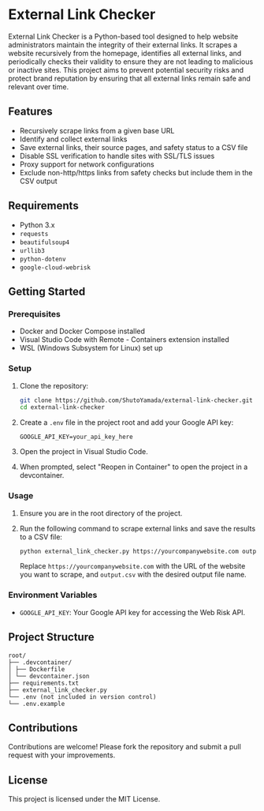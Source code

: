 # External Link Checker

External Link Checker is a Python-based tool designed to help website administrators maintain the integrity of their external links. It scrapes a website recursively from the homepage, identifies all external links, and periodically checks their validity to ensure they are not leading to malicious or inactive sites. This project aims to prevent potential security risks and protect brand reputation by ensuring that all external links remain safe and relevant over time.

## Features

- Recursively scrape links from a given base URL
- Identify and collect external links
- Save external links, their source pages, and safety status to a CSV file
- Disable SSL verification to handle sites with SSL/TLS issues
- Proxy support for network configurations
- Exclude non-http/https links from safety checks but include them in the CSV output

## Requirements

- Python 3.x
- `requests`
- `beautifulsoup4`
- `urllib3`
- `python-dotenv`
- `google-cloud-webrisk`

## Getting Started

### Prerequisites
- Docker and Docker Compose installed
- Visual Studio Code with Remote - Containers extension installed
- WSL (Windows Subsystem for Linux) set up

### Setup
1. Clone the repository:
    ```sh
    git clone https://github.com/ShutoYamada/external-link-checker.git
    cd external-link-checker
    ```

2. Create a `.env` file in the project root and add your Google API key:
    ```plaintext
    GOOGLE_API_KEY=your_api_key_here
    ```

3. Open the project in Visual Studio Code.

4. When prompted, select "Reopen in Container" to open the project in a devcontainer.

### Usage
1. Ensure you are in the root directory of the project.

2. Run the following command to scrape external links and save the results to a CSV file:
    ```sh
    python external_link_checker.py https://yourcompanywebsite.com output.csv
    ```

    Replace `https://yourcompanywebsite.com` with the URL of the website you want to scrape, and `output.csv` with the desired output file name.

### Environment Variables
- `GOOGLE_API_KEY`: Your Google API key for accessing the Web Risk API.

## Project Structure
```
root/
├── .devcontainer/
│ ├── Dockerfile
│ └── devcontainer.json
├── requirements.txt
├── external_link_checker.py
└── .env (not included in version control)
└── .env.example
```

## Contributions
Contributions are welcome! Please fork the repository and submit a pull request with your improvements.

## License
This project is licensed under the MIT License.